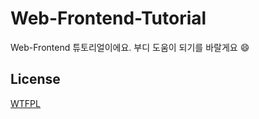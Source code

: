 # Web-Frontend-Tutorial
Web-Frontend 튜토리얼이에요.
부디 도움이 되기를 바랄게요 :smile:


## License
[WTFPL](http://www.wtfpl.net/)
